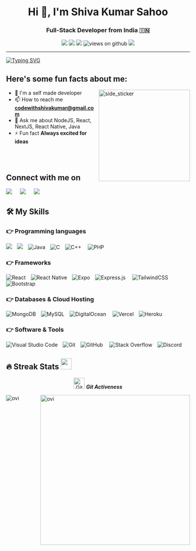 <h1 align="center">Hi 👋, I'm Shiva Kumar Sahoo</h1>
<h3 align="center">Full-Stack Developer from India 🇮🇳</h3>

<p align="center">
<img src="https://img.shields.io/badge/Age-20-blue" />
  <img src="https://img.shields.io/badge/Focus-Ideas-brightgreen" />
  <img src="https://img.shields.io/badge/Lives-Odisha-success" />
  <img src="https://komarev.com/ghpvc/?username=shiva-kumar-sahoo&color=brightgreen&style=flat-square" alt="views on github" />
  <img src="https://img.shields.io/github/followers/shiva-kumar-sahoo.svg?style=social&label=Followers" />
</p>

---
[![Typing SVG](https://readme-typing-svg.herokuapp.com?font=Fira+Code&weight=500&pause=1000&color=00F723&width=435&lines=From+Imaginations+to+Code+)](https://git.io/typing-svg)




## Here's some fun facts about me: 

<img align="right" width=250px height=250px alt="side_sticker" src="https://i.imgur.com/5saE2kB.gif" />

- 🌱 I'm a self made developer
- 📫 How to reach me **codewithshivakumar@gmail.com**
- 💬 Ask me about NodeJS, React, NextJS, React Native, Java
- ⚡ Fun fact **Always excited for ideas**

<br>
<br>


## Connect with me on 
<p>
<a target="_blank" href="https://t.me/shiva_kumar_sahoo"><img src="https://img.shields.io/badge/-Telegram-0077B5?style=for-the-badge&logo=Telegram&logoColor=white"></img></a>
&emsp;
<a target="_blank" href="mailto:codewithshivakumar@gmail.com">
<img src="https://img.shields.io/badge/-Gmail-D14836?style=for-the-badge&logo=Gmail&logoColor=white"/></a>
&emsp;
<a target="_blank" href="https://www.instagram.com/shiva_kumar_sahoo">
<img src="https://img.shields.io/badge/Instagram-%23E4405F.svg?style=for-the-badge&logo=Instagram&logoColor=white"/></a>
</p>

   
## 🛠️ My Skills

### 👉 Programming languages

<p align="left"> 
  
![](https://img.shields.io/badge/Node.js-43853D?style=for-the-badge&logo=node.js&logoColor=white)&emsp;![](https://img.shields.io/badge/JavaScript-F7DF1E?style=for-the-badge&logo=javascript&logoColor=black)&emsp;![Java](https://img.shields.io/badge/java-%23ED8B00.svg?style=for-the-badge&logo=openjdk&logoColor=white)&emsp;![C](https://img.shields.io/badge/c-%2300599C.svg?style=for-the-badge&logo=c&logoColor=white)&emsp;![C++](https://img.shields.io/badge/c++-%2300599C.svg?style=for-the-badge&logo=c%2B%2B&logoColor=white)
&emsp;![PHP](https://img.shields.io/badge/php-%23777BB4.svg?style=for-the-badge&logo=php&logoColor=white)
</p>

### 👉 Frameworks

<p align="left"> 
  
![React](https://img.shields.io/badge/react-%2320232a.svg?style=for-the-badge&logo=react&logoColor=%2361DAFB)&emsp;![React Native](https://img.shields.io/badge/react_native-%2320232a.svg?style=for-the-badge&logo=react&logoColor=%2361DAFB)&emsp;![Expo](https://img.shields.io/badge/expo-1C1E24?style=for-the-badge&logo=expo&logoColor=#D04A37)&emsp;![Express.js](https://img.shields.io/badge/express.js-%23404d59.svg?style=for-the-badge&logo=express&logoColor=%2361DAFB)
&emsp;![TailwindCSS](https://img.shields.io/badge/tailwindcss-%2338B2AC.svg?style=for-the-badge&logo=tailwind-css&logoColor=white)&emsp;![Bootstrap](https://img.shields.io/badge/bootstrap-%238511FA.svg?style=for-the-badge&logo=bootstrap&logoColor=white)
</p>

### 👉 Databases & Cloud Hosting


<p align="left"> 
  
![MongoDB](https://img.shields.io/badge/MongoDB-%234ea94b.svg?style=for-the-badge&logo=mongodb&logoColor=white)&emsp;![MySQL](https://img.shields.io/badge/mysql-4479A1.svg?style=for-the-badge&logo=mysql&logoColor=white)&emsp;![DigitalOcean](https://img.shields.io/badge/DigitalOcean-%230167ff.svg?style=for-the-badge&logo=digitalOcean&logoColor=white)&emsp;
![Vercel](https://img.shields.io/badge/vercel-%23000000.svg?style=for-the-badge&logo=vercel&logoColor=white)&emsp;![Heroku](https://img.shields.io/badge/heroku-%23430098.svg?style=for-the-badge&logo=heroku&logoColor=white) &emsp;
</p>

 ### 👉 Software & Tools


<p align="left"> 
  
![Visual Studio Code](https://img.shields.io/badge/Visual%20Studio%20Code-0078d7.svg?style=for-the-badge&logo=visual-studio-code&logoColor=white)&emsp;![Git](https://img.shields.io/badge/git-%23F05033.svg?style=for-the-badge&logo=git&logoColor=white)&emsp;![GitHub](https://img.shields.io/badge/github-%23121011.svg?style=for-the-badge&logo=github&logoColor=white)&emsp;
![Stack Overflow](https://img.shields.io/badge/-Stackoverflow-FE7A16?style=for-the-badge&logo=stack-overflow&logoColor=white)&emsp;![Discord](https://img.shields.io/badge/Discord-%235865F2.svg?style=for-the-badge&logo=discord&logoColor=white)&emsp;
</p>

## 🔥 Streak Stats <img src="https://media.giphy.com/media/iY8CRBdQXODJSCERIr/giphy.gif" width="30px">&nbsp;

<p align="center">
 <img src="https://media.giphy.com/media/W5eoZHPpUx9sapR0eu/giphy.gif" width="30px" alt="Git"/>&nbsp;<i><b>Git Activeness</b></i></p>
 
<p><img align="left" src="https://github-readme-stats.vercel.app/api/top-langs?username=shiva-kumar-sahoo&show_icons=true&locale=en&layout=compact&theme=gruvbox" alt="ovi" /></p>
<p>&nbsp;<img align="right" src="https://github-readme-stats.vercel.app/api?username=shiva-kumar-sahoo&show_icons=true&locale=en&theme=gruvbox" alt="ovi" width="410" /></p>

